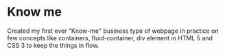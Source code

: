 # Know me
Created my first ever "Know-me" business type of webpage in practice on few concepts like 
containers, fluid-container, div element in HTML 5 and CSS 3 to keep the things in flow.



